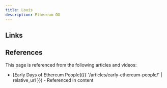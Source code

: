 ```yaml
---
title: Louis
description: Ethereum OG
---
```


## Links

## References

This page is referenced from the following articles and videos:

- [Early Days of Ethereum People]({{ '/articles/early-ethereum-people/' | relative_url }}) - Referenced in content